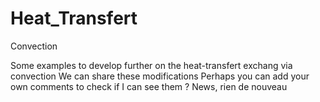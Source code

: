 # Heat_Transfert
Convection

Some examples to develop further on the heat-transfert exchang via convection
We can share these modifications
Perhaps you can add your own comments to check if I can see them ?
News, rien de nouveau